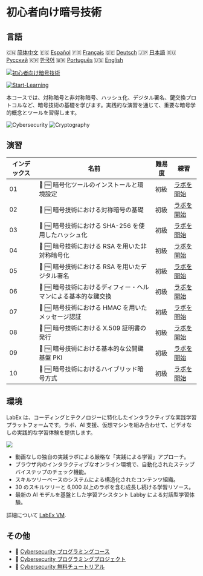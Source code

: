 # 初心者向け暗号技術

## 言語

🇨🇳 [简体中文](README_zh.md) 🇪🇸 [Español](README_es.md) 🇫🇷 [Français](README_fr.md) 🇩🇪 [Deutsch](README_de.md) 🇯🇵 [日本語](README_ja.md) 🇷🇺 [Русский](README_ru.md) 🇰🇷 [한국어](README_ko.md) 🇧🇷 [Português](README_pt.md) 🇺🇸 [English](README.md) 

[![初心者向け暗号技術](https://cover-creator.labex.io/cryptography-for-beginners.png?lang=ja)](https://labex.io/ja/courses/cryptography-for-beginners)

[![Start-Learning](https://img.shields.io/badge/Start-Learning-whitesmoke?style=for-the-badge)](https://labex.io/ja/courses/cryptography-for-beginners)

本コースでは、対称暗号と非対称暗号、ハッシュ化、デジタル署名、鍵交換プロトコルなど、暗号技術の基礎を学びます。実践的な演習を通じて、重要な暗号学的概念とツールを習得します。

![Cybersecurity](https://img.shields.io/badge/Cybersecurity-whitesmoke?style=for-the-badge&logo=cybersecurity)
![Cryptography](https://img.shields.io/badge/Cryptography-whitesmoke?style=for-the-badge&logo=cryptography)


## 演習

|   インデックス | 名前                                                           | 難易度   | 練習                                                                                                                                       |
|----------------|----------------------------------------------------------------|----------|--------------------------------------------------------------------------------------------------------------------------------------------|
|             01 | 📖 🆓 暗号化ツールのインストールと環境設定                     | 初級     | <a target='_blank' href='https://labex.io/ja/tutorials/linux-installing-cryptography-tools-and-environment-setup-632723'>ラボを開始</a>    |
|             02 | 📖 🆓 暗号技術における対称暗号の基礎                           | 初級     | <a target='_blank' href='https://labex.io/ja/tutorials/linux-symmetric-encryption-basics-in-cryptography-632724'>ラボを開始</a>            |
|             03 | 📖 🆓 暗号技術における SHA-256 を使用したハッシュ化            | 初級     | <a target='_blank' href='https://labex.io/ja/tutorials/linux-hashing-with-sha-256-in-cryptography-632722'>ラボを開始</a>                   |
|             04 | 📖 🆓 暗号技術における RSA を用いた非対称暗号化                | 初級     | <a target='_blank' href='https://labex.io/ja/tutorials/linux-asymmetric-encryption-with-rsa-in-cryptography-632719'>ラボを開始</a>         |
|             05 | 📖 🆓 暗号技術における RSA を用いたデジタル署名                | 初級     | <a target='_blank' href='https://labex.io/ja/tutorials/linux-digital-signatures-with-rsa-in-cryptography-632721'>ラボを開始</a>            |
|             06 | 📖 🆓 暗号技術におけるディフィー・ヘルマンによる基本的な鍵交換 | 初級     | <a target='_blank' href='https://labex.io/ja/tutorials/linux-basic-key-exchange-with-diffie-hellman-in-cryptography-632720'>ラボを開始</a> |
|             07 | 📖 🆓 暗号技術における HMAC を用いたメッセージ認証             | 初級     | <a target='_blank' href='https://labex.io/ja/tutorials/linux-message-authentication-with-hmac-in-cryptography-632760'>ラボを開始</a>       |
|             08 | 📖 🆓 暗号技術における X.509 証明書の発行                      | 初級     | <a target='_blank' href='https://labex.io/ja/tutorials/linux-generating-x-509-certificates-in-cryptography-632758'>ラボを開始</a>          |
|             09 | 📖 🆓 暗号技術における基本的な公開鍵基盤 PKI                   | 初級     | <a target='_blank' href='https://labex.io/ja/tutorials/linux-basic-public-key-infrastructure-pki-in-cryptography-632757'>ラボを開始</a>    |
|             10 | 📖 🆓 暗号技術におけるハイブリッド暗号方式                     | 初級     | <a target='_blank' href='https://labex.io/ja/tutorials/linux-hybrid-encryption-schemes-in-cryptography-632759'>ラボを開始</a>              |

## 環境

LabEx は、コーディングとテクノロジーに特化したインタラクティブな実践学習プラットフォームです。ラボ、AI 支援、仮想マシンを組み合わせて、ビデオなしの実践的な学習体験を提供します。

![](https://tutorial-screenshot.getvm.io/images/vm-1725247253.png)

- 動画なしの独自の実践ラボによる厳格な「実践による学習」アプローチ。
- ブラウザ内のインタラクティブなオンライン環境で、自動化されたステップバイステップのチェック機能。
- スキルツリーベースのシステムによる構造化されたコンテンツ組織。
- 30 のスキルツリーと 6,000 以上のラボを含む成長し続ける学習リソース。
- 最新の AI モデルを基盤とした学習アシスタント Labby による対話型学習体験。

詳細について [LabEx VM](https://support.labex.io/using-labex/virtual-machine).

## その他

- 🔗 [Cybersecurity プログラミングコース](https://github.com/labex-labs/awesome-programming-courses)
- 🔗 [Cybersecurity プログラミングプロジェクト](https://github.com/labex-labs/awesome-programming-projects)
- 🔗 [Cybersecurity 無料チュートリアル](https://github.com/labex-labs/cybersecurity-free-tutorials)

